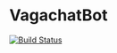 ﻿# VagachatBot

[![Build Status](https://dev.azure.com/WeRtOG/VagachatBot/_apis/build/status/WeRtOG.VagachatBot?branchName=main)](https://dev.azure.com/WeRtOG/VagachatBot/_build/latest?definitionId=10&branchName=main)
